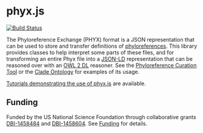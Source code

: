 # phyx.js

[![Build Status](https://github.com/phyloref/phyx.js/workflows/Build%20and%20Test/badge.svg)](https://github.com/phyloref/phyx.js/actions?query=workflow%3A%22Build+and+Test%22)

The Phyloreference Exchange (PHYX) format is a JSON representation that can be
used to store and transfer definitions of [phyloreferences]. This library provides
classes to help interpret some parts of these files, and for transforming an
entire Phyx file into a [JSON-LD] representation that can be reasoned over with
an [OWL 2 DL] reasoner. See the [Phyloreference Curation Tool] or the [Clade Ontology]
for examples of its usage.

[Tutorials demonstrating the use of phyx.js](./tutorials/) are available.

## Funding
Funded by the US National Science Foundation through collaborative grants [DBI-1458484]
and [DBI-1458604]. See [Funding] for details.

  [phyloreferences]: http://phyloref.org
  [JSON-LD]: https://en.wikipedia.org/wiki/JSON-LD
  [OWL 2 DL]: https://www.w3.org/TR/owl2-overview/
  [Phyloreference Curation Tool]: https://github.com/phyloref/curation-tool
  [Clade Ontology]: https://github.com/phyloref/clade-ontology
  [DBI-1458484]: http://www.nsf.gov/awardsearch/showAward?AWD_ID=1458484
  [DBI-1458604]: http://www.nsf.gov/awardsearch/showAward?AWD_ID=1458604
  [Funding]: http://www.phyloref.org/about/#funding
